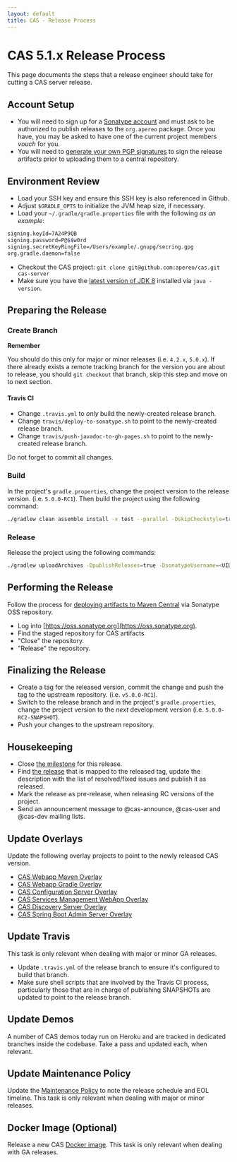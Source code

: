 ```yaml
---
layout: default
title: CAS - Release Process
---
```


# CAS 5.1.x Release Process

This page documents the steps that a release engineer should take for cutting a CAS server release. 

## Account Setup

- You will need to sign up for a [Sonatype account](http://central.sonatype.org/pages/ossrh-guide.html) and must ask 
to be authorized to publish releases to the `org.apereo` package. Once you have, you may be asked to have one of the
current project members *vouch* for you. 
- You will need to [generate your own PGP signatures](http://blog.sonatype.com/2010/01/how-to-generate-pgp-signatures-with-maven/) to sign the release artifacts prior to uploading them to a central repository.

## Environment Review

- Load your SSH key and ensure this SSH key is also referenced in Github.
- Adjust `$GRADLE_OPTS` to initialize the JVM heap size, if necessary.
- Load your `~/.gradle/gradle.properties` file with the following *as an example*:

```bash
signing.keyId=7A24P9QB
signing.password=P@$$w0rd
signing.secretKeyRingFile=/Users/example/.gnupg/secring.gpg
org.gradle.daemon=false
```

- Checkout the CAS project: `git clone git@github.com:apereo/cas.git cas-server`
- Make sure you have the [latest version of JDK 8](http://www.oracle.com/technetwork/java/javase/downloads) installed via `java -version`. 

## Preparing the Release

### Create Branch

<div class="alert alert-warning"><strong>Remember</strong><p>You should do this only for major or minor releases (i.e. <code>4.2.x</code>, <code>5.0.x</code>).
If there already exists a remote tracking branch for the version you are about to release, you should <code>git checkout</code> that branch, 
skip this step and move on to next section.</p></div>

#### Travis CI

- Change `.travis.yml` to *only* build the newly-created release branch.
- Change `travis/deploy-to-sonatype.sh` to point to the newly-created release branch.
- Change `travis/push-javadoc-to-gh-pages.sh` to point to the newly-created release branch.
 
Do not forget to commit all changes.

### Build 

In the project's `gradle.properties`, change the project version to the release version. (i.e. `5.0.0-RC1`). Then build the project using the following command:

```bash
./gradlew clean assemble install -x test --parallel -DskipCheckstyle=true -DskipFindbugs=true
```

### Release

Release the project using the following commands:

```bash
./gradlew uploadArchives -DpublishReleases=true -DsonatypeUsername=<UID> -DsonatypePassword=<PASSWORD>
```

## Performing the Release

Follow the process for [deploying artifacts to Maven Central](https://wiki.jasig.org/display/JCH/Deploying+Maven+Artifacts) via Sonatype OSS repository.  

- Log into [https://oss.sonatype.org](https://oss.sonatype.org).
- Find the staged repository for CAS artifacts
- "Close" the repository.
- "Release" the repository.

## Finalizing the Release

- Create a tag for the released version, commit the change and push the tag to the upstream repository. (i.e. `v5.0.0-RC1`).
- Switch to the release branch and in the project's `gradle.properties`, change the project version to the *next* development version (i.e. `5.0.0-RC2-SNAPSHOT`). 
- Push your changes to the upstream repository. 

## Housekeeping

- Close [the milestone](https://github.com/apereo/cas/milestones) for this release.
- Find [the release](https://github.com/apereo/cas/releases) that is mapped to the released tag, update the description with the list of resolved/fixed issues and publish it as released. 
- Mark the release as pre-release, when releasing RC versions of the project. 
- Send an announcement message to @cas-announce, @cas-user and @cas-dev mailing lists. 

## Update Overlays

Update the following overlay projects to point to the newly released CAS version.

- [CAS Webapp Maven Overlay](https://github.com/apereo/cas-overlay-template)
- [CAS Webapp Gradle Overlay](https://github.com/apereo/cas-gradle-overlay-template)
- [CAS Configuration Server Overlay](https://github.com/apereo/cas-configserver-overlay)
- [CAS Services Management WebApp Overlay](https://github.com/apereo/cas-services-management-overlay)
- [CAS Discovery Server Overlay](https://github.com/apereo/cas-discoveryserver-overlay)
- [CAS Spring Boot Admin Server Overlay](https://github.com/apereo/cas-bootadmin-overlay)

## Update Travis

This task is only relevant when dealing with major or minor GA releases.

- Update `.travis.yml` of the release branch to ensure it's configured to build that branch.
- Make sure shell scripts that are involved by the Travis CI process, particularly those that are in charge of publishing SNAPSHOTs are updated to point to the release branch.

## Update Demos

A number of CAS demos today run on Heroku and are tracked in dedicated branches inside the codebase. Take a pass and updated each, when relevant.

## Update Maintenance Policy

Update the [Maintenance Policy](Maintenance-Policy.html) to note the release schedule and EOL timeline. 
This task is only relevant when dealing with major or minor releases.

## Docker Image (Optional)

Release a new CAS [Docker image](https://github.com/apereo/cas-webapp-docker).
This task is only relevant when dealing with GA releases.
